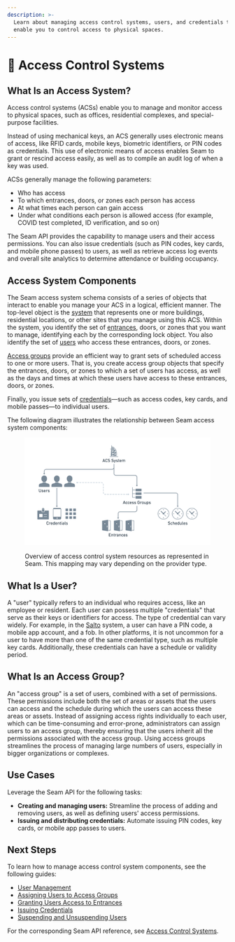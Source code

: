 ```yaml
---
description: >-
  Learn about managing access control systems, users, and credentials that
  enable you to control access to physical spaces.
---
```


# 🏢 Access Control Systems

## What Is an Access System?

Access control systems (ACSs) enable you to manage and monitor access to physical spaces, such as offices, residential complexes, and special-purpose facilities.

Instead of using mechanical keys, an ACS generally uses electronic means of access, like RFID cards, mobile keys, biometric identifiers, or PIN codes as credentials. This use of electronic means of access enables Seam to grant or rescind access easily, as well as to compile an audit log of when a key was used.

ACSs generally manage the following parameters:

* Who has access
* To which entrances, doors, or zones each person has access
* At what times each person can gain access
* Under what conditions each person is allowed access (for example, COVID test completed, ID verification, and so on)

The Seam API provides the capability to manage users and their access permissions. You can also issue credentials (such as PIN codes, key cards, and mobile phone passes) to users, as well as retrieve access log events and overall site analytics to determine attendance or building occupancy.

## Access System Components

The Seam access system schema consists of a series of objects that interact to enable you manage your ACS in a logical, efficient manner. The top-level object is the [system](../../api-clients/access-control-systems/systems/) that represents one or more buildings, residential locations, or other sites that you manage using this ACS. Within the system, you identify the set of [entrances](../../api-clients/access-control-systems/entrances/), doors, or zones that you want to manage, identifying each by the corresponding lock object. You also identify the set of [users](./#what-is-a-user) who access these entrances, doors, or zones.

[Access groups](./#what-is-an-access-group) provide an efficient way to grant sets of scheduled access to one or more users. That is, you create access group objects that specify the entrances, doors, or zones to which a set of users has access, as well as the days and times at which these users have access to these entrances, doors, or zones.

Finally, you issue sets of [credentials](issuing-credentials.md)—such as access codes, key cards, and mobile passes—to individual users.

The following diagram illustrates the relationship between Seam access system components:

<figure><img src="../../.gitbook/assets/image (26).png" alt="Overview of access control system resources as represented in Seam. This mapping may vary depending on the provider type."><figcaption><p>Overview of access control system resources as represented in Seam. This mapping may vary depending on the provider type.</p></figcaption></figure>

## What Is a User?

A "user" typically refers to an individual who requires access, like an employee or resident. Each user can possess multiple "credentials" that serve as their keys or identifiers for access. The type of credential can vary widely. For example, in the [Salto](../../device-guides/salto-locks.md) system, a user can have a PIN code, a mobile app account, and a fob. In other platforms, it is not uncommon for a user to have more than one of the same credential type, such as multiple key cards. Additionally, these credentials can have a schedule or validity period.

## What Is an Access Group?

An "access group" is a set of users, combined with a set of permissions. These permissions include both the set of areas or assets that the users can access and the schedule during which the users can access these areas or assets. Instead of assigning access rights individually to each user, which can be time-consuming and error-prone, administrators can assign users to an access group, thereby ensuring that the users inherit all the permissions associated with the access group. Using access groups streamlines the process of managing large numbers of users, especially in bigger organizations or complexes.

## **Use Cases**

Leverage the Seam API for the following tasks:

* **Creating and managing users:** Streamline the process of adding and removing users, as well as defining users' access permissions.
* **Issuing and distributing credentials:** Automate issuing PIN codes, key cards, or mobile app passes to users.

## **Next Steps**

To learn how to manage access control system components, see the following guides:

* [User Management](user-management.md)
* [Assigning Users to Access Groups](assigning-users-to-access-groups.md)
* [Granting Users Access to Entrances](granting-users-access-to-entrances.md)
* [Issuing Credentials](issuing-credentials.md)
* [Suspending and Unsuspending Users](suspending-and-unsuspending-users.md)

For the corresponding Seam API reference, see [Access Control Systems](../../api-clients/access-control-systems/).
